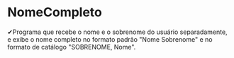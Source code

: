 # NomeCompleto
✔Programa que recebe o nome e o sobrenome do usuário separadamente, e exibe o nome completo no formato padrão "Nome Sobrenome" e no formato de catálogo "SOBRENOME, Nome".
